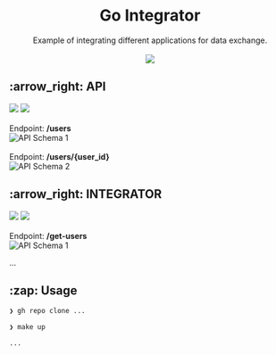 <h1 align="center">Go Integrator</h1>
<p align="center">
  Example of integrating different applications for data exchange.
  <br/><br/>
  <a href="https://github.com/betofigueiredo/go-integrator/blob/main/LICENSE"><img src="https://img.shields.io/badge/License-MIT-green?style=for-the-badge&labelColor=363a4f&color=a6da95"></a>
</p>

<h2 id="scenario4"> :arrow_right: API</h2>

<p>
  <a href="https://www.python.org/"><img src="https://img.shields.io/badge/Made%20with-Python-blue?style=for-the-badge&labelColor=363a4f&color=346FA0"></a>
  <a href="https://fastapi.tiangolo.com/"><img src="https://img.shields.io/badge/Made%20with-FastAPI-blue?style=for-the-badge&labelColor=363a4f&color=009485"></a>
  <br/><br/>
  Endpoint: <strong>/users</strong>
  <br/>
  <img src="https://github.com/user-attachments/assets/e4adfcf2-29db-4cb0-99ad-1952c7e9708c" alt="API Schema 1" />
  <br/><br/>
  Endpoint: <strong>/users/{user_id}</strong>
  <br/>
  <img src="https://github.com/user-attachments/assets/5b2f2487-422c-408c-aabf-2bbd5028427d" alt="API Schema 2" />
</p>

<h2 id="scenario4"> :arrow_right: INTEGRATOR</h2>

<p>
  <a href="https://go.dev/"><img src="https://img.shields.io/badge/Made%20with-Go-blue?style=for-the-badge&labelColor=363a4f&color=007d9c"></a>
  <a href="https://gofiber.io/"><img src="https://img.shields.io/badge/Made%20with-Fiber-blue?style=for-the-badge&labelColor=363a4f&color=1F4F98"></a>
  <br/><br/>
  Endpoint: <strong>/get-users</strong>
  <br/>
  <img src="https://github.com/user-attachments/assets/e4adfcf2-29db-4cb0-99ad-1952c7e9708c" alt="API Schema 1" />
</p>

...

<h2 id="scenario4"> :zap: Usage</h2>

```zsh
❯ gh repo clone ...

❯ make up

...
```
